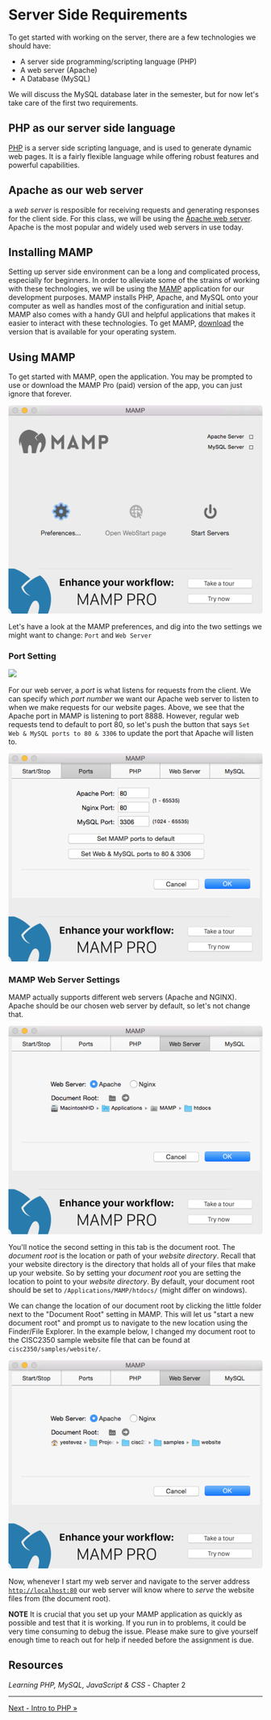 # Server Side Requirements
To get started with working on the server, there are a few technologies we should have:

- A server side programming/scripting language (PHP)
- A web server (Apache)
- A Database (MySQL)

We will discuss the MySQL database later in the semester, but for now let's take care of the first two requirements.

## PHP as our server side language
[PHP](https://secure.php.net/) is a server side scripting language, and is used to generate dynamic web pages.  It is a fairly flexible language while offering robust features and powerful capabilities.

## Apache as our web server
a *web server* is resposible for receiving requests and generating responses for the client side.  For this class, we will be using the [Apache web server](https://httpd.apache.org/).  Apache is the most popular and widely used web servers in use today.

## Installing MAMP
Setting up server side environment can be a long and complicated process, especially for beginners. In order to alleviate some of the strains of working with these technologies, we will be using the [MAMP](https://www.mamp.info/en/) application for our development purposes.  MAMP installs PHP, Apache, and MySQL onto your computer as well as handles most of the configuration and initial setup.  MAMP also comes with a handy GUI and helpful applications that makes it easier to interact with these technologies. To get MAMP, [download](https://www.mamp.info/en/downloads/) the version that is available for your operating system.

## Using MAMP
To get started with MAMP, open the application.  You may be prompted to use or download the MAMP Pro (paid) version of the app, you can just ignore that forever.

![](docs/mamp-start.png)

Let's have a look at the MAMP preferences, and dig into the two settings we might want to change: `Port` and `Web Server`

### Port Setting

![](doc/mamp-port.png)

For our web server, a *port* is what listens for requests from the client.  We can specify which *port number* we want our Apache web server to listen to when we make requests for our website pages.  Above, we see that the Apache port in MAMP is listening to port 8888. However, regular web requests tend to default to port 80, so let's push the button that says `Set Web & MySQL ports to 80 & 3306` to update the port that Apache will listen to.

![](docs/mamp-port-80.png)

### MAMP Web Server Settings
MAMP actually supports different web servers (Apache and NGINX).  Apache should be our chosen web server by default, so let's not change that.

![](docs/mamp-web-server.png)

You'll notice the second setting in this tab is the document root.  The *document root* is the location or path of your *website directory*.  Recall that your website directory is the directory that holds all of your files that make up your website.  So by setting your *document root* you are setting the location to point to your *website directory*.  By default, your document root should be set to `/Applications/MAMP/htdocs/` (might differ on windows).

We can change the location of our document root by clicking the little folder next to the "Document Root" setting in MAMP.  This will let us "start a new document root" and prompt us to navigate to the new location using the Finder/File Explorer. In the example below, I changed my document root to the CISC2350 sample website file that can be found at `cisc2350/samples/website/`.

![](docs/mamp-doc-root.png)

Now, whenever I start my web server and navigate to the server address [`http://localhost:80`](http://localhost:80) our web server will know where to *serve* the website files from (the document root).

**NOTE** It is crucial that you set up your MAMP application as quickly as possible and test that it is working.  If you run in to problems, it could be very time consuming to debug the issue.  Please make sure to give yourself enough time to reach out for help if needed before the assignment is due.


## Resources
*Learning PHP, MySQL, JavaScript & CSS* - Chapter 2

___

[Next - Intro to PHP »](3-PHP.md)



